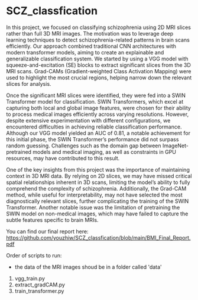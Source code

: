 # SCZ_classfication 

In this project, we focused on classifying schizophrenia using 2D MRI slices rather than full 3D MRI images. The motivation was to leverage deep learning techniques to detect schizophrenia-related patterns in brain scans efficiently. Our approach combined traditional CNN architectures with modern transformer models, aiming to create an explainable and generalizable classification system. We started by using a VGG model with squeeze-and-excitation (SE) blocks to extract significant slices from the 3D MRI scans. Grad-CAMs (Gradient-weighted Class Activation Mapping) were used to highlight the most crucial regions, helping narrow down the relevant slices for analysis.

Once the significant MRI slices were identified, they were fed into a SWIN Transformer model for classification. SWIN Transformers, which excel at capturing both local and global image features, were chosen for their ability to process medical images efficiently across varying resolutions. However, despite extensive experimentation with different configurations, we encountered difficulties in achieving reliable classification performance. Although our VGG model yielded an AUC of 0.81, a notable achievement for this initial phase, the SWIN Transformer’s performance did not surpass random guessing. Challenges such as the domain gap between ImageNet-pretrained models and medical imaging, as well as constraints in GPU resources, may have contributed to this result.

One of the key insights from this project was the importance of maintaining context in 3D MRI data. By relying on 2D slices, we may have missed critical spatial relationships inherent in 3D scans, limiting the model’s ability to fully comprehend the complexity of schizophrenia. Additionally, the Grad-CAM method, while useful for interpretability, may not have selected the most diagnostically relevant slices, further complicating the training of the SWIN Transformer. Another notable issue was the limitation of pretraining the SWIN model on non-medical images, which may have failed to capture the subtle features specific to brain MRIs.

You can find our final report here: https://github.com/youzhiw/SCZ_classfication/blob/main/BMI_Final_Report.pdf


Order of scripts to run:
- the data of the MRI images shoud be in a folder called 'data'
1. vgg_train.py
2. extract_gradCAM.py
3. train_transformer.py
